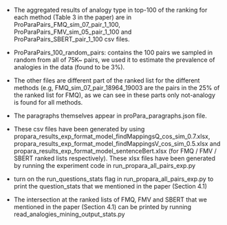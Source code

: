 * The aggregated results of analogy type in top-100 of the ranking for each method (Table 3 in the paper)
are in ProParaPairs_FMQ_sim_07_pair_1_100, ProParaPairs_FMV_sim_05_pair_1_100 and ProParaPairs_SBERT_pair_1_100 csv files.


* ProParaPairs_100_random_pairs: contains the 100 pairs we sampled in random from all of 75K~ pairs, 
we used it to estimate the prevalence of analogies in the data (found to be 3%).

* The other files are different part of the ranked list for the different methods
(e.g, FMQ_sim_07_pair_18964_19003 are the pairs in the 25% of the ranked list for FMQ),
as we can see in these parts only not-analogy is found for all methods.
  
* The paragraphs themselves appear in proPara_paragraphs.json file.

* These csv files have been generated by using 
propara_results_exp_format_model_findMappingsQ_cos_sim_0.7.xlsx, 
  propara_results_exp_format_model_findMappingsV_cos_sim_0.5.xlsx and
  propara_results_exp_format_model_sentenceBert.xlsx (for FMQ / FMV / SBERT ranked lists respectively).
  These xlsx files have been generated by running the experiment code in run_propara_all_pairs_exp.py

* turn on the run_questions_stats flag in run_propara_all_pairs_exp.py to print the question_stats 
  that we mentioned in the paper (Section 4.1)
 

* The intersection at the ranked lists of FMQ, FMV and SBERT that we mentioned in the paper (Section 4.1) 
  can be printed by running read_analogies_mining_output_stats.py
   